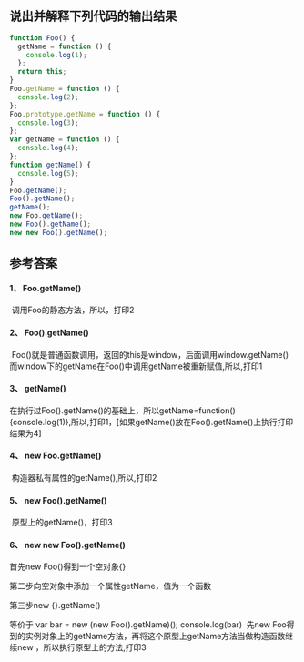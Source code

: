 ## 说出并解释下列代码的输出结果

~~~JavaScript
function Foo() {
  getName = function () {
    console.log(1);
  };
  return this;
}
Foo.getName = function () {
  console.log(2);
};
Foo.prototype.getName = function () {
  console.log(3);
};
var getName = function () {
  console.log(4);
};
function getName() {
  console.log(5);
}
Foo.getName();
Foo().getName();
getName();
new Foo.getName();
new Foo().getName();
new new Foo().getName();
~~~

## 参考答案

#### 1、    Foo.getName()

​    调用Foo的静态方法，所以，打印2

#### 2、    Foo().getName()

​    Foo()就是普通函数调用，返回的this是window，后面调用window.getName()
​    而window下的getName在Foo()中调用getName被重新赋值,所以,打印1

#### 3、   getName()

​    在执行过Foo().getName()的基础上，所以getName=function(){console.log(1)},所以,打印1，[如果getName()放在Foo().getName()上执行打印结果为4]

#### 4、  new Foo.getName()

​    构造器私有属性的getName(),所以,打印2

#### 5、   new Foo().getName()

​    原型上的getName()，打印3

#### 6、   new new Foo().getName()

首先new  Foo()得到一个空对象{}

第二步向空对象中添加一个属性getName，值为一个函数

第三步new {}.getName()

等价于 var bar = new (new Foo().getName)();  console.log(bar)
​         先new Foo得到的实例对象上的getName方法，再将这个原型上getName方法当做构造函数继续new ，所以执行原型上的方法,打印3
